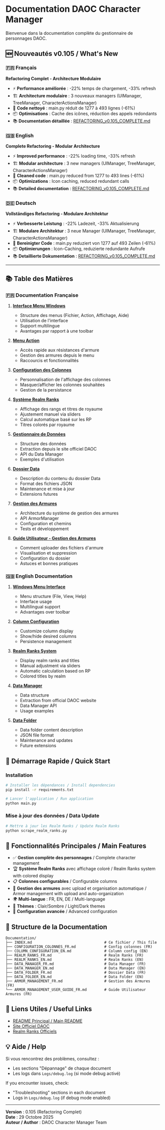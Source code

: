 # Documentation DAOC Character Manager

Bienvenue dans la documentation complète du gestionnaire de personnages DAOC.

## 🆕 Nouveautés v0.105 / What's New

### 🇫🇷 Français
**Refactoring Complet - Architecture Modulaire**
- ⚡ **Performance améliorée** : -22% temps de chargement, -33% refresh
- 🏗️ **Architecture modulaire** : 3 nouveaux managers (UIManager, TreeManager, CharacterActionsManager)
- 🧹 **Code nettoyé** : main.py réduit de 1277 à 493 lignes (-61%)
- 📦 **Optimisations** : Cache des icônes, réduction des appels redondants
- 📚 **Documentation détaillée** : [REFACTORING_v0.105_COMPLETE.md](REFACTORING_v0.105_COMPLETE.md)

### 🇬🇧 English
**Complete Refactoring - Modular Architecture**
- ⚡ **Improved performance** : -22% loading time, -33% refresh
- 🏗️ **Modular architecture** : 3 new managers (UIManager, TreeManager, CharacterActionsManager)
- 🧹 **Cleaned code** : main.py reduced from 1277 to 493 lines (-61%)
- 📦 **Optimizations** : Icon caching, reduced redundant calls
- 📚 **Detailed documentation** : [REFACTORING_v0.105_COMPLETE.md](REFACTORING_v0.105_COMPLETE.md)

### 🇩🇪 Deutsch
**Vollständiges Refactoring - Modulare Architektur**
- ⚡ **Verbesserte Leistung** : -22% Ladezeit, -33% Aktualisierung
- 🏗️ **Modulare Architektur** : 3 neue Manager (UIManager, TreeManager, CharacterActionsManager)
- 🧹 **Bereinigter Code** : main.py reduziert von 1277 auf 493 Zeilen (-61%)
- 📦 **Optimierungen** : Icon-Caching, reduzierte redundante Aufrufe
- 📚 **Detaillierte Dokumentation** : [REFACTORING_v0.105_COMPLETE.md](REFACTORING_v0.105_COMPLETE.md)

---

## 📚 Table des Matières

### 🇫🇷 Documentation Française

1. **[Interface Menu Windows](INTERFACE_MENU_FR.md)**
   - Structure des menus (Fichier, Action, Affichage, Aide)
   - Utilisation de l'interface
   - Support multilingue
   - Avantages par rapport à une toolbar

2. **[Menu Action](ACTION_MENU_FR.md)**
   - Accès rapide aux résistances d'armure
   - Gestion des armures depuis le menu
   - Raccourcis et fonctionnalités

3. **[Configuration des Colonnes](CONFIGURATION_COLONNES_FR.md)**
   - Personnalisation de l'affichage des colonnes
   - Masquer/afficher les colonnes souhaitées
   - Gestion de la persistance

4. **[Système Realm Ranks](REALM_RANKS_FR.md)**
   - Affichage des rangs et titres de royaume
   - Ajustement manuel via sliders
   - Calcul automatique basé sur les RP
   - Titres colorés par royaume

4. **[Gestionnaire de Données](DATA_MANAGER_FR.md)**
   - Structure des données
   - Extraction depuis le site officiel DAOC
   - API du Data Manager
   - Exemples d'utilisation

6. **[Dossier Data](DATA_FOLDER_FR.md)**
   - Description du contenu du dossier Data
   - Format des fichiers JSON
   - Maintenance et mise à jour
   - Extensions futures

7. **[Gestion des Armures](ARMOR_MANAGEMENT_FR.md)**
   - Architecture du système de gestion des armures
   - API ArmorManager
   - Configuration et chemins
   - Tests et développement

8. **[Guide Utilisateur - Gestion des Armures](ARMOR_MANAGEMENT_USER_GUIDE_FR.md)**
   - Comment uploader des fichiers d'armure
   - Visualisation et suppression
   - Configuration du dossier
   - Astuces et bonnes pratiques

### 🇬🇧 English Documentation

1. **[Windows Menu Interface](INTERFACE_MENU_EN.md)**
   - Menu structure (File, View, Help)
   - Interface usage
   - Multilingual support
   - Advantages over toolbar

2. **[Column Configuration](COLUMN_CONFIGURATION_EN.md)**
   - Customize column display
   - Show/hide desired columns
   - Persistence management

3. **[Realm Ranks System](REALM_RANKS_EN.md)**
   - Display realm ranks and titles
   - Manual adjustment via sliders
   - Automatic calculation based on RP
   - Colored titles by realm

4. **[Data Manager](DATA_MANAGER_EN.md)**
   - Data structure
   - Extraction from official DAOC website
   - Data Manager API
   - Usage examples

5. **[Data Folder](DATA_FOLDER_EN.md)**
   - Data folder content description
   - JSON file format
   - Maintenance and updates
   - Future extensions

## 🚀 Démarrage Rapide / Quick Start

### Installation

```bash
# Installer les dépendances / Install dependencies
pip install -r requirements.txt

# Lancer l'application / Run application
python main.py
```

### Mise à jour des données / Data Update

```bash
# Mettre à jour les Realm Ranks / Update Realm Ranks
python scrape_realm_ranks.py
```

## 🎯 Fonctionnalités Principales / Main Features

- ✅ **Gestion complète des personnages** / Complete character management
- 🏆 **Système Realm Ranks** avec affichage coloré / Realm Ranks system with colored display
- 📋 **Colonnes configurables** / Configurable columns
- 📁 **Gestion des armures** avec upload et organisation automatique / Armor management with upload and auto-organization
- 🌍 **Multi-langue** : FR, EN, DE / Multi-language
- 🎨 **Thèmes** : Clair/Sombre / Light/Dark themes
- 🔧 **Configuration avancée** / Advanced configuration

## 📖 Structure de la Documentation

```
Documentation/
├── INDEX.md                                 # Ce fichier / This file
├── CONFIGURATION_COLONNES_FR.md             # Config colonnes (FR)
├── COLUMN_CONFIGURATION_EN.md               # Column config (EN)
├── REALM_RANKS_FR.md                        # Realm Ranks (FR)
├── REALM_RANKS_EN.md                        # Realm Ranks (EN)
├── DATA_MANAGER_FR.md                       # Data Manager (FR)
├── DATA_MANAGER_EN.md                       # Data Manager (EN)
├── DATA_FOLDER_FR.md                        # Dossier Data (FR)
├── DATA_FOLDER_EN.md                        # Data Folder (EN)
├── ARMOR_MANAGEMENT_FR.md                   # Gestion des Armures (FR)
└── ARMOR_MANAGEMENT_USER_GUIDE_FR.md        # Guide Utilisateur Armures (FR)
```

## 🔗 Liens Utiles / Useful Links

- [README Principal / Main README](../README.md)
- [Site Officiel DAOC](https://www.darkageofcamelot.com)
- [Realm Ranks Officiels](https://www.darkageofcamelot.com/realm-ranks)

## 💡 Aide / Help

Si vous rencontrez des problèmes, consultez :
- Les sections "Dépannage" de chaque document
- Les logs dans `Logs/debug.log` (si mode debug activé)

If you encounter issues, check:
- "Troubleshooting" sections in each document
- Logs in `Logs/debug.log` (if debug mode enabled)

---

**Version** : 0.105 (Refactoring Complet)  
**Date** : 29 Octobre 2025  
**Auteur / Author** : DAOC Character Manager Team
